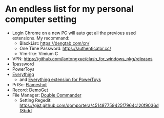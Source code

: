 # An endless list for my personal computer setting

- Login Chrome on a new PC will auto get all the previous used extensions. My recommand:
  - BlackList: https://dengtab.com/cn/
  - One Time Password: https://authenticator.cc/
  - Vim-like: Vimium C
- VPN: https://github.com/lantongxue/clash_for_windows_pkg/releases
- 1password
- PowerToys
- [Everything](https://www.voidtools.com/zh-cn/downloads/)
  - and [Everything extension for PowerToys](https://github.com/lin-ycv/EverythingPowerToys)
- PrtSc: [Flameshot](https://flameshot.org/)
- Record: [DemoGet](https://www.demoget.com/)
- File Manager: [Double Commander](https://sourceforge.net/p/doublecmd/wiki/Download/)
  - Setting Regedit: https://gist.github.com/domportera/451487759425f7964c120f9036df8bdd
